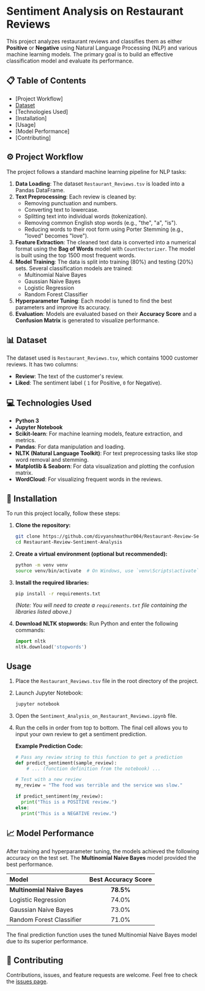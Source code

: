 # Sentiment Analysis on Restaurant Reviews

This project analyzes restaurant reviews and classifies them as either **Positive** or **Negative** using Natural Language Processing (NLP) and various machine learning models. The primary goal is to build an effective classification model and evaluate its performance.

## 📋 Table of Contents

  * [Project Workflow]
  * [Dataset](https://www.kaggle.com/datasets/maher3id/restaurant-reviewstsv)
  * [Technologies Used]
  * [Installation]
  * [Usage]
  * [Model Performance]
  * [Contributing]

## ⚙️ Project Workflow

The project follows a standard machine learning pipeline for NLP tasks:

1.  **Data Loading**: The dataset `Restaurant_Reviews.tsv` is loaded into a Pandas DataFrame.
2.  **Text Preprocessing**: Each review is cleaned by:
      * Removing punctuation and numbers.
      * Converting text to lowercase.
      * Splitting text into individual words (tokenization).
      * Removing common English stop words (e.g., "the", "a", "is").
      * Reducing words to their root form using Porter Stemming (e.g., "loved" becomes "love").
3.  **Feature Extraction**: The cleaned text data is converted into a numerical format using the **Bag of Words** model with `CountVectorizer`. The model is built using the top 1500 most frequent words.
4.  **Model Training**: The data is split into training (80%) and testing (20%) sets. Several classification models are trained:
      * Multinomial Naive Bayes
      * Gaussian Naive Bayes
      * Logistic Regression
      * Random Forest Classifier
5.  **Hyperparameter Tuning**: Each model is tuned to find the best parameters and improve its accuracy.
6.  **Evaluation**: Models are evaluated based on their **Accuracy Score** and a **Confusion Matrix** is generated to visualize performance.

## 📊 Dataset

The dataset used is `Restaurant_Reviews.tsv`, which contains 1000 customer reviews. It has two columns:

  - **Review**: The text of the customer's review.
  - **Liked**: The sentiment label ( `1` for Positive, `0` for Negative).

## 💻 Technologies Used

  * **Python 3**
  * **Jupyter Notebook**
  * **Scikit-learn**: For machine learning models, feature extraction, and metrics.
  * **Pandas**: For data manipulation and loading.
  * **NLTK (Natural Language Toolkit)**: For text preprocessing tasks like stop word removal and stemming.
  * **Matplotlib & Seaborn**: For data visualization and plotting the confusion matrix.
  * **WordCloud**: For visualizing frequent words in the reviews.

## 🚀 Installation

To run this project locally, follow these steps:

1.  **Clone the repository:**

    ```bash
    git clone https://github.com/divyanshmathur004/Restaurant-Review-Sentiment-Analysis.git
    cd Restaurant-Review-Sentiment-Analysis
    ```

2.  **Create a virtual environment (optional but recommended):**

    ```bash
    python -m venv venv
    source venv/bin/activate  # On Windows, use `venv\Scripts\activate`
    ```

3.  **Install the required libraries:**

    ```bash
    pip install -r requirements.txt
    ```

    *(Note: You will need to create a `requirements.txt` file containing the libraries listed above.)*

4.  **Download NLTK stopwords:**
    Run Python and enter the following commands:

    ```python
    import nltk
    nltk.download('stopwords')
    ```

## Usage

1.  Place the `Restaurant_Reviews.tsv` file in the root directory of the project.

2.  Launch Jupyter Notebook:

    ```bash
    jupyter notebook
    ```

3.  Open the `Sentiment_Analysis_on_Restaurant_Reviews.ipynb` file.

4.  Run the cells in order from top to bottom. The final cell allows you to input your own review to get a sentiment prediction.

    **Example Prediction Code:**

    ```python
    # Pass any review string to this function to get a prediction
    def predict_sentiment(sample_review):
        # ... (function definition from the notebook) ...

    # Test with a new review
    my_review = "The food was terrible and the service was slow."

    if predict_sentiment(my_review):
      print("This is a POSITIVE review.")
    else:
      print("This is a NEGATIVE review.")
    ```

## 📈 Model Performance

After training and hyperparameter tuning, the models achieved the following accuracy on the test set. The **Multinomial Naive Bayes** model provided the best performance.

| Model | Best Accuracy Score |
| :--- | :---: |
| **Multinomial Naive Bayes** | **78.5%** |
| Logistic Regression | 74.0% |
| Gaussian Naive Bayes | 73.0% |
| Random Forest Classifier | 71.0% |

The final prediction function uses the tuned Multinomial Naive Bayes model due to its superior performance.

## 🤝 Contributing

Contributions, issues, and feature requests are welcome. Feel free to check the [issues page](https://github.com/divyanshmathur004/Restaurant-Review-Sentiment-Analysis).
